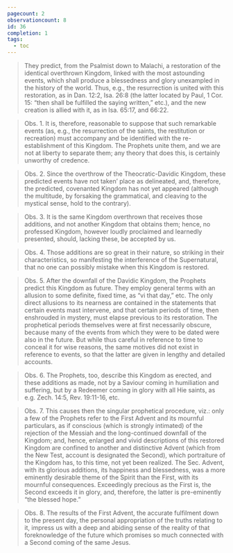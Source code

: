 ```yaml
---
pagecount: 2
observationcount: 8
id: 36
completion: 1
tags:
  - toc
---
```

>They predict, from the Psalmist down to Malachi, a restoration of the identical overthrown Kingdom, linked with the most astounding events, which shall produce a blessedness and glory unexampled in the history of the world. Thus, e.g., the resurrection is united with this restoration, as in Dan. 12:2, Isa. 26:8 (the latter located by Paul, 1 Cor. 15: “then shall be fulfilled the saying written,” etc.), and the new creation is allied with it, as in Isa. 65:17, and 66:22.

>Obs. 1. It is, therefore, reasonable to suppose that such remarkable events (as, e.g., the resurrection of the saints, the restitution or recreation) must accompany and be identified with the re-establishment of this Kingdom. The Prophets unite them, and we are not at liberty to separate them; any theory that does this, is certainly unworthy of credence.

>Obs. 2. Since the overthrow of the Theocratic-Davidic Kingdom, these predicted events have not taken’ place as delineated, and, therefore, the predicted, covenanted Kingdom has not yet appeared (although the multitude, by forsaking the grammatical, and cleaving to the mystical sense, hold to the contrary).

>Obs. 3. It is the same Kingdom overthrown that receives those additions, and not another Kingdom that obtains them; hence, no professed Kingdom, however loudly proclaimed and learnedly presented, should, lacking these, be accepted by us.

>Obs. 4. Those additions are so great in their nature, so striking in their characteristics, so manifesting the interference of the Supernatural, that no one can possibly mistake when this Kingdom is restored.

>Obs. 5. After the downfall of the Davidic Kingdom, the Prophets predict this Kingdom as future. They employ general terms with an allusion to some definite, fixed time, as “vi that day,” etc. The only direct allusions to its nearness are contained in the statements that certain events mast intervene, and that certain periods of time, then enshrouded in mystery, must elapse previous to its restoration. The prophetical periods themselves were at first necessarily obscure, because many of the events from which they were to be dated were also in the future. But while thus careful in reference to time to conceal it for wise reasons, the same motives did not exist in reference to events, so that the latter are given in lengthy and detailed accounts.

>Obs. 6. The Prophets, too, describe this Kingdom as erected, and these additions as made, not by a Saviour coming in humiliation and suffering, but by a Redeemer coming in glory with all Hie saints, as e.g. Zech. 14:5, Rev. 19:11-16, etc.

>Obs. 7. This causes then the singular prophetical procedure, viz.: only a few of the Prophets refer to the First Advent and its mournful particulars, as if conscious (which is strongly intimated) of the rejection of the Messiah and the long-continued downfall of the Kingdom; and, hence, enlarged and vivid descriptions of this restored Kingdom are confined to another and distinctive Advent (which from the New Test, account is designated the Second), which portraiture of the Kingdom has, to this time, not yet been realized. The Sec. Advent, with its glorious additions, its happiness and blessedness, was a more eminently desirable theme of the Spirit than the First, with its mournful consequences. Exceedingly precious as the First is, the Second exceeds it in glory, and, therefore, the latter is pre-eminently “the blessed hope.”

>Obs. 8. The results of the First Advent, the accurate fulfilment down to the present day, the personal appropriation of the truths relating to it, impress us with a deep and abiding sense of the reality of that foreknowledge of the future which promises so much connected with a Second coming of the same Jesus.